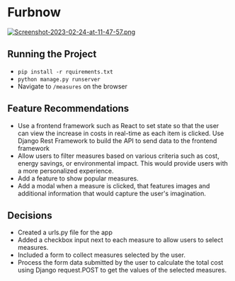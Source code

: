 # Furbnow
[![Screenshot-2023-02-24-at-11-47-57.png](https://i.postimg.cc/5yRnNtz0/Screenshot-2023-02-24-at-11-47-57.png)](https://postimg.cc/SYcWgkDF)


## Running the Project
- `pip install -r rquirements.txt`
- `python manage.py runserver`
- Navigate to `/measures` on the browser

## Feature Recommendations
- Use a frontend framework such as React to set state so that the user can view the increase in costs in real-time as each item is clicked. Use Django Rest Framework to build the API to send data to the frontend framework
- Allow users to filter measures based on various criteria such as cost, energy savings, or environmental impact. This would provide users with a more personalized experience.
- Add a feature to show popular measures.
- Add a modal when a measure is clicked, that features images and additional information that would capture the user's imagination.

## Decisions
- Created a urls.py file for the app
- Added a checkbox input next to each measure to allow users to select measures.
- Included a form to collect measures selected by the user.
- Process the form data submitted by the user to calculate the total cost using Django request.POST to get the values of the selected measures.
